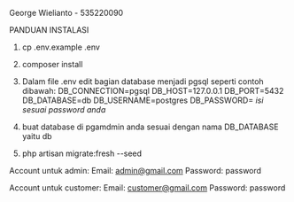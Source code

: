 George Wielianto - 535220090





PANDUAN INSTALASI

1) cp .env.example .env

2) composer install


3) Dalam file .env edit bagian database menjadi pgsql seperti contoh dibawah:
DB_CONNECTION=pgsql
DB_HOST=127.0.0.1
DB_PORT=5432
DB_DATABASE=db
DB_USERNAME=postgres
DB_PASSWORD= *isi sesuai password anda*

4) buat database di pgamdmin anda sesuai dengan nama DB_DATABASE yaitu db

5) php artisan migrate:fresh --seed

Account untuk admin:
Email: admin@gmail.com
Password: password

Account untuk customer:
Email: customer@gmail.com
Password: password





